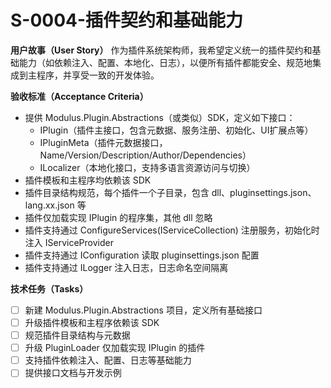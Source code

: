 <!-- 优先级：P0 -->
<!-- 状态：进行中 -->
# S-0004-插件契约和基础能力

**用户故事（User Story）**
作为插件系统架构师，我希望定义统一的插件契约和基础能力（如依赖注入、配置、本地化、日志），以便所有插件都能安全、规范地集成到主程序，并享受一致的开发体验。

**验收标准（Acceptance Criteria）**
- 提供 Modulus.Plugin.Abstractions（或类似）SDK，定义如下接口：
  - IPlugin（插件主接口，包含元数据、服务注册、初始化、UI扩展点等）
  - IPluginMeta（插件元数据接口，Name/Version/Description/Author/Dependencies）
  - ILocalizer（本地化接口，支持多语言资源访问与切换）
- 插件模板和主程序均依赖该 SDK
- 插件目录结构规范，每个插件一个子目录，包含 dll、pluginsettings.json、lang.xx.json 等
- 插件仅加载实现 IPlugin 的程序集，其他 dll 忽略
- 插件支持通过 ConfigureServices(IServiceCollection) 注册服务，初始化时注入 IServiceProvider
- 插件支持通过 IConfiguration 读取 pluginsettings.json 配置
- 插件支持通过 ILogger<T> 注入日志，日志命名空间隔离

**技术任务（Tasks）**
- [ ] 新建 Modulus.Plugin.Abstractions 项目，定义所有基础接口
- [ ] 升级插件模板和主程序依赖该 SDK
- [ ] 规范插件目录结构与元数据
- [ ] 升级 PluginLoader 仅加载实现 IPlugin 的插件
- [ ] 支持插件依赖注入、配置、日志等基础能力
- [ ] 提供接口文档与开发示例
